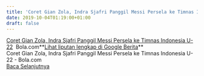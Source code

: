 ```yaml
---
title: 'Coret Gian Zola, Indra Sjafri Panggil Messi Persela ke Timnas Indonesia U-22 - Bola.com'
date: 2019-10-04T01:19:00+01:00
draft: false
---
```


[Coret Gian Zola, Indra Sjafri Panggil Messi Persela ke Timnas Indonesia U-22](https://www.bola.com/indonesia/read/4077925/coret-gian-zola-indra-sjafri-panggil-messi-persela-ke-timnas-indonesia-u-22)  Bola.com**[Lihat liputan lengkap di Google Berita](https://news.google.com/stories/CAAqOQgKIjNDQklTSURvSmMzUnZjbmt0TXpZd1NoTUtFUWptM0s3VGs0QU1FVXBpaExZNHFxeGRLQUFQAQ?oc=5)**  
Coret Gian Zola, Indra Sjafri Panggil Messi Persela ke Timnas Indonesia U-22 - Bola.com  
[Baca Selanjutnya](https://www.bola.com/indonesia/read/4077925/coret-gian-zola-indra-sjafri-panggil-messi-persela-ke-timnas-indonesia-u-22)